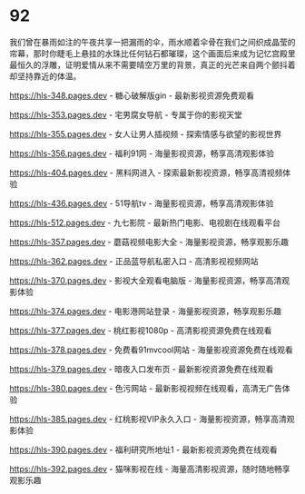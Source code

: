# 92
我们曾在暴雨如注的午夜共享一把漏雨的伞，雨水顺着伞骨在我们之间织成晶莹的帘幕，那时你睫毛上悬挂的水珠比任何钻石都璀璨，这个画面后来成为记忆宫殿里最恒久的浮雕，证明爱情从来不需要晴空万里的背景，真正的光芒来自两个颤抖着却坚持靠近的体温。

https://hls-348.pages.dev - 糖心破解版gin - 最新影视资源免费观看

https://hls-353.pages.dev - 宅男腐女导航 - 专属于你的影视天堂

https://hls-355.pages.dev - 女人让男人插视频 - 探索情感与欲望的影视世界

https://hls-356.pages.dev - 福利91网 - 海量影视资源，畅享高清观影体验

https://hls-404.pages.dev - 黑料网进入 - 探索最新影视资源，畅享高清视频体验

https://hls-436.pages.dev - 51导航tv - 海量影视资源，畅享高清观影体验

https://hls-512.pages.dev - 九七影院 - 最新热门电影、电视剧在线观看平台

https://hls-357.pages.dev - 蘑菇视频电影大全 - 海量影视资源，畅享观影乐趣

https://hls-362.pages.dev - 正品蓝导航私密入口 - 高清影视视频网站

https://hls-370.pages.dev - 影视大全观看电脑版 - 海量影视资源，畅享高清观影体验

https://hls-374.pages.dev - 电影港网站登录 - 海量影视资源，畅享观影乐趣

https://hls-377.pages.dev - 桃红影视1080p - 高清影视资源免费在线观看

https://hls-378.pages.dev - 免费看91mvcool网站 - 海量影视资源免费在线观看

https://hls-379.pages.dev - 暗夜入口发布页 - 最新影视资源免费在线观看

https://hls-380.pages.dev - 色污网站 - 最新影视视频在线观看，高清无广告体验

https://hls-385.pages.dev - 红桃影视VIP永久入口 - 海量影视资源，畅享高清观影体验

https://hls-390.pages.dev - 福利研究所地址1 - 最新影视资源免费在线观看

https://hls-392.pages.dev - 猫咪影视在线 - 海量高清影视资源，随时随地畅享观影乐趣
